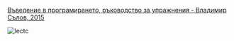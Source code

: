 [Въведение в програмирането, ръководство за упражнения - Владимир Сълов, 2015](https://library.ue-varna.bg/_layouts/15/IUVarnaLirexPart2/ViewFile.aspx?p=1395&g=6ca51317-6b81-4b7b-95ab-be8a1320c410&t=2)

![lectc](https://user-images.githubusercontent.com/17432777/111372487-5e035500-86a3-11eb-865a-ed479438647e.jpg)